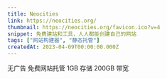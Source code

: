 ```yaml
---
title: Neocities
link: https://neocities.org/
thumbnail: https://neocities.org/favicon.ico?v=4
snippet: 免费建站和工具，人人都能创建自己的网站
tags: ["网站构建器", "静态托管"]
createdAt: 2023-04-09T00:00:00.000Z
---
```

无广告
免费网站托管
1GB 存储
200GB 带宽